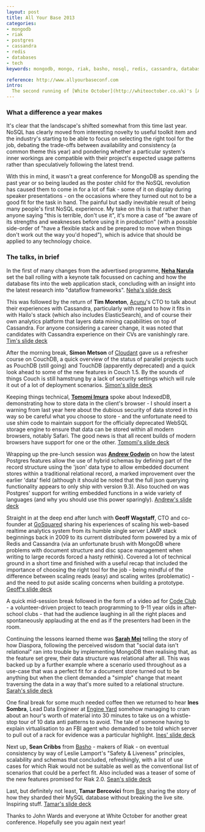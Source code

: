 ```yaml
---
layout: post
title: All Your Base 2013
categories:
- mongodb
- riak
- postgres
- cassandra
- redis
- databases
- tech
keywords: mongodb, mongo, riak, basho, nosql, redis, cassandra, databases, all your base 2013

reference: http://www.allyourbaseconf.com
intro:
  The second running of [White October](http://whiteoctober.co.uk)'s [All Your Base](http://allyourbaseconf.com) conference was held in Oxford last week, boasting another great lineup of industry speakers showcasing the same fascinating mix of product specialists and project implementors that made last year such a great experience.
---
```


### What a difference a year makes

It's clear that the landscape's shifted somewhat from this time last year. NoSQL has clearly moved from interesting novelty to useful toolkit item and the industry's starting to be able to focus on selecting the right tool for the job, debating the trade-offs between availability and consistency (a common theme this year) and pondering whether a particular system's inner workings are compatible with their project's expected usage patterns rather than speculatively following the latest trend.

With this in mind, it wasn't a great conference for MongoDB as spending the past year or so being lauded as the poster child for the NoSQL revolution has caused them to come in for a lot of flak - some of it on display during speaker presentations - on the occasions where they turned out not to be a good fit for the task in hand. The painful but sadly inevitable result of being many people's first NoSQL experience. My take on this is that rather than anyone saying "this is terrible, don't use it", it's more a case of "be aware of its strengths and weaknesses before using it in production" (with a possible side-order of "have a flexible stack and be prepared to move when things don't work out the way you'd hoped"), which is advice that should be applied to any technology choice.

### The talks, in brief

In the first of many changes from the advertised programme, **[Neha Narula](http://nehanaru.la/)** set the ball rolling with a keynote talk focussed on caching and how the database fits into the web application stack, concluding with an insight into the latest research into "dataflow frameworks".
[Neha's slide deck](https://speakerdeck.com/neha/the-good-the-bad-and-the-ugly-of-caching)

This was followed by the return of **Tim Moreton**, [Acunu](http://www.acunu.com/)'s CTO to talk about their experiences with Cassandra, particularly with regard to how it fits in with Hailo's stack (which also includes ElasticSearch), and of course their own analytics platform that layers data mining capabilities on top of Cassandra. For anyone considering a career change, it was noted that candidates with Cassandra experience on their CVs are vanishingly rare.
[Tim's slide deck](http://www.slideshare.net/acunu/acunu-analytics-at-hailo-ayb-2013)

After the morning break, **Simon Metson** of [Cloudant](http://www.cloudant.com) gave us a refresher course on CouchDB, a quick overview of the status of parallel projects such as PouchDB (still going) and TouchDB (apparently deprecated) and a quick look ahead to some of the new features in Couch 1.5. By the sounds of things Couch is still hamstrung by a lack of security settings which will rule it out of a lot of deployment scenarios.
[Simon's slide deck](https://drsm79.cloudant.com/ayb/_design/talk/index.html)

Keeping things technical, **[Tomomi Imura](http://girliemac.com/)** spoke about IndexedDB, demonstrating how to store data in the client's browser - I should insert a warning from last year here about the dubious security of data stored in this way so be careful what you choose to store - and the unfortunate need to use shim code to maintain support for the officially deprecated WebSQL storage engine to ensure that data can be stored within all modern browsers, notably Safari. The good news is that all recent builds of modern browsers have support for one or the other.
[Tomomi's slide deck](https://speakerdeck.com/girlie_mac/indexeddb-storing-data-locally-on-browsers-with-html5)

Wrapping up the pre-lunch session was **[Andrew Godwin](http://www.aeracode.org/)** on how the latest Postgres features allow the use of hybrid schemas by defining part of the record structure using the 'json' data type to allow embedded document stores within a traditional relational record, a marked improvement over the earlier 'data' field (although it should be noted that the full json querying functionality appears to only ship with version 9.3). Also touched on was Postgres' support for writing embedded functions in a wide variety of languages (and why you should use this power sparingly).
[Andrew's slide deck](https://speakerdeck.com/andrewgodwin/rapid-schema-development-with-postgresql)

Straight in at the deep end after lunch with **Geoff Wagstaff**, CTO and co-founder at [GoSquared](https://www.gosquared.com/) sharing his experiences of scaling his web-based realtime analytics system from its humble single server LAMP stack beginnings back in 2009 to its current distributed form powered by a mix of Redis and Cassandra (via an unfortunate brush with MongoDB where problems with document structure and disc space management when writing to large records forced a hasty rethink). Covered a lot of technical ground in a short time and finished with a useful recap that included the importance of choosing the right tool for the job - being mindful of the difference between scaling reads (easy) and scaling writes (problematic) - and the need to put aside scaling concerns when building a prototype.
[Geoff's slide deck](https://speakerdeck.com/thedeveloper/evolution-of-a-real-time-web-analytics-platform)

A quick mid-session break followed in the form of a video ad for [Code Club](http://codeclub.org.uk) - a volunteer-driven project to teach programming to 9-11 year olds in after-school clubs - that had the audience laughing in all the right places and spontaneously applauding at the end as if the presenters had been in the room.

Continuing the lessons learned theme was **[Sarah Mei](http://www.sarahmei.com/)** telling the story of how Diaspora, following the perceived wisdom that "social data isn't relational" ran into trouble by implementing MongoDB then realising that, as the feature set grew, their data structure was relational after all. This was backed up by a further example where a scenario used throughout as a use-case that was a perfect fit for a document store turned out to be anything but when the client demanded a "simple" change that meant traversing the data in a way that's more suited to a relational structure.
[Sarah's slide deck](https://speakerdeck.com/sarahmei/switching-data-stores-a-postmodern-comedy)

One final break for some much needed coffee then we returned to hear **Ines Sombra**, Lead Data Engineer at [Engine Yard](http://engineyard.com) somehow managing to cram about an hour's worth of material into 30 minutes to take us on a whistle-stop tour of 10 data anti patterns to avoid. The tale of someone having to explain virtualisation to an FBI agent who demanded to be told which server to pull out of a rack for evidence was a particular highlight.
[Ines' slide deck](https://speakerdeck.com/randommood/data-antipatterns-all-your-base)

Next up, **Sean Cribbs** from [Basho](http://basho.com) - makers of Riak - on eventual consistency by way of Leslie Lamport's "Safety & Liveness" principles, scalability and schemas that concluded, refreshingly, with a list of use cases for which Riak would not be suitable as well as the conventional list of scenarios that could be a perfect fit. Also included was a teaser of some of the new features promised for Riak 2.0.
[Sean's slide deck](https://speakerdeck.com/seancribbs/practical-eventually-consistent-web-apps-on-riak)

Last, but definitely not least, **Tamar Bercovici** from [Box](http://tech.blog.box.com/) sharing the story of how they sharded their MySQL database without breaking the live site. Inspiring stuff.
[Tamar's slide deck](http://lanyrd.com/2013/all-your-base/sckfzm/)

Thanks to John Wards and everyone at White October for another great conference. Hopefully see you again next year!
